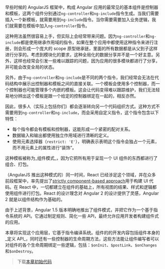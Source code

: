 早些时候的 AngularJS 框架中，构成 Angular 应用的最常见的基本组件是控制器和模板，这两个组件分别通过`ng-controller`和`ng-include`指令生成。当我们需要插入一个新模板，就需要用到`ng-include`指令。当你需要需要加入业务逻辑，我们就需要在模板中加入`ng-controller`指令。

这种用法虽然很容易上手，但实际上会经常带来问题。因为`ng-controller`和`ng-include`都是使用继承作用域的指令，如果在整个应用中都使用这种指令来进行注册，则会形成一个庞大的 scope 原型继承链，里面的所有数据都是从父到子这样进行分享的。考虑到模块化的要求，这种全局化的数据分享并不是一个好主意。另外，这样也经常会引发一些难以跟踪的问题，因为应用的很多模块都进行了分享，并可能会改变全局的状态。

另外，由于`ng-controller`和`ng-include`是不同的两个指令，我们经常会无法在代码结构中展示出控制器和模板之间的直接关联。一个模板会使用多个控制器，而一个控制器也可能管理多个内嵌的模板。这会让代码变得难以跟踪维护，我们无法轻易地分辨出这个模板是跟一个给定的控制器绑定在一起的，相反亦然。

因此，很多人（实际上包括你们）都会逐渐转向另一个代码组织方式。这种方式不需要用到`ng-controller`和`ng-include`，而会采用自定义指令，这个指令包含以下特性：

- 每个指令都会有模板和控制器，这能形成一个紧密的配对关系。
- 数据输入和输出都使用独立作用域进行清晰的定义。
- 使用元素选择器（`restrict: 'E'`），明确表示表明这个指令会独占一个元素，而不用元素上的属性进行“装饰”。

这种模板被称为_组件模式_，因为它把所有用于呈现一个 UI 组件的东西都进行了组合、打包。

（AngularJS 推出这种模式的）同一时间，React 已经涉足这个领域，并在众多前段框架中，率先提出了[strictly component-based approach](https://reactjs.org/docs/thinking-in-react.html)用于构建 UI 代码。在 React 中，一切都建立在组件的基础上，所有视图的结果、样式和逻辑都使用组件进行打包。React 的设计理念对 Angular 2 的设计提供了灵感，Angular 2 就是以组件结构作为基础的。

由于上述背景，Angular 1.5 版本明确地推出了组件模式，并把它作为一个基于指令系统的 API。它通过制定规则、简化一些 API，最终允许应用开发者构建组件式的应用。

本章将实现这个应用层，它基于指令编译系统。组件的的开发内容包括组件本身的_定义 API_，同时还有一些控制器的生命周期方法，这些方法能让组件编写者可以对组件的各个生命周期绑定一些逻辑，包括：`$onInit`、`$postLink`、`$onChanges`和`$onDestroy`。

> 下载[本章初始代码](https://github.com/teropa/build-your-own-angularjs/releases/tag/chapter22-interpolation)